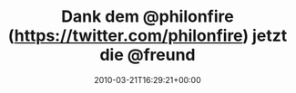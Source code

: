---
retweeted: false
source: <a href="http://twitter.com" rel="nofollow">Twitter Web Client</a>
entities:
  hashtags: []
  symbols: []
  user_mentions:
  - name: Philip
    screen_name: PhilOnFire
    indices:
    - '9'
    - '20'
    id_str: '739681261'
    id: '739681261'
  - name: freundearbeit
    screen_name: freundearbeit
    indices:
    - '31'
    - '45'
    id_str: '51211984'
    id: '51211984'
  urls: []
display_text_range:
- '0'
- '75'
favorite_count: '0'
id_str: '10827533091'
truncated: false
retweet_count: '0'
id: '10827533091'
created_at: Sun Mar 21 16:29:21 +0000 2010
favorited: false
full_text: Dank dem [@philonfire](https://twitter.com/philonfire) jetzt die [@freundearbeit](https://twitter.com/freundearbeit)
  nachholen. Aufnahmegerät FTW!
lang: de
tags:
- pesos/twitter
date: '2010-03-21T16:29:21+00:00'
src: https://twitter.com/bascht/status/10827533091
original_url: https://twitter.com/bascht/status/10827533091
type: twitter_tweet
text: Dank dem [@philonfire](https://twitter.com/philonfire) jetzt die [@freundearbeit](https://twitter.com/freundearbeit)
  nachholen. Aufnahmegerät FTW!
title: Dank dem @philonfire (https://twitter.com/philonfire) jetzt die @freund

---